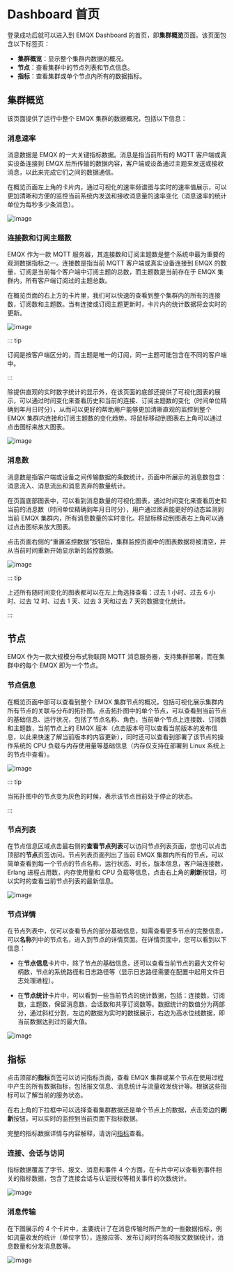 # Dashboard 首页

登录成功后就可以进入到 EMQX Dashboard 的首页，即**集群概览**页面。该页面包含以下标签页：

- **集群概览**：显示整个集群内数据的概况。
- **节点**：查看集群中的节点列表和节点信息。
- **指标**：查看集群或单个节点内所有的数据指标。

## 集群概览

该页面提供了运行中整个 EMQX 集群的数据概况，包括以下信息：

### 消息速率

消息数据是 EMQX 的一大关键指标数据。消息是指当前所有的 MQTT 客户端或真实设备连接到 EMQX 后所传输的数据内容，客户端或设备通过主题来发送或接收消息，以此来完成它们之间的数据通信。

在概览页面左上角的卡片内，通过可视化的速率频谱图与实时的速率值展示，可以更加清晰和方便的监控当前系统内发送和接收消息量的速率变化（消息速率的统计单位为每秒多少条消息）。

![image](./assets/message_rate.png)

### 连接数和订阅主题数

EMQX 作为一款 MQTT 服务器，其连接数和订阅主题数是整个系统中最为重要的观测数据指标之一。连接数是指当前 MQTT 客户端或真实设备连接到 EMQX 的数量，订阅是当前每个客户端中订阅主题的总数，而主题数是当前存在于 EMQX 集群内，所有客户端订阅过的主题总数。

在概览页面的右上方的卡片里，我们可以快速的查看到整个集群内的所有的连接数，订阅数和主题数。当有连接或订阅主题更新时，卡片内的统计数据将会实时的更新。

![image](./assets/connections_subscriptions.png)

::: tip

订阅是按客户端区分的，而主题是唯一的订阅，同一主题可能包含在不同的客户端中。

:::

除提供直观的实时数字统计的显示外，在该页面的底部还提供了可视化图表的展示，可以通过时间变化来查看历史和当前的连接、订阅主题数的变化（时间单位精确到年月日时分），从而可以更好的帮助用户能够更加清晰直观的监控到整个 EMQX 集群内连接和订阅主题数的变化趋势。将鼠标移动到图表右上角可以通过点击图标来放大图表。

![image](./assets/connection_statistic.png)

### 消息数

消息数是指客户端或设备之间传输数据的条数统计，页面中所展示的消息数包含：消息流入、消息流出和消息丢弃的数量统计。

在页面底部图表中，可以看到消息数量的可视化图表，通过时间变化来查看历史和当前的消息数（时间单位精确到年月日时分），用户通过图表能更好的动态监测到当前 EMQX 集群内，所有消息数量的实时变化。将鼠标移动到图表右上角可以通过点击图标来放大图表。

点击页面右侧的“重置监控数据”按钮后，集群监控页面中的图表数据将被清空，并从当前时间重新开始显示新的监控数据。

![image](./assets/messages.png)

::: tip

上述所有随时间变化的图表都可以在左上角选择查看：过去 1 小时、过去 6 小时、过去 12 时、过去 1 天、过去 3 天和过去 7 天的数据变化统计。

:::

## 节点

EMQX 作为一款大规模分布式物联网 MQTT 消息服务器，支持集群部署，而在集群中的每个 EMQX 即为一个节点。

### 节点信息

在概览页面中部可以查看到整个 EMQX 集群节点的概况，包括可视化展示集群内所有节点的关联与分布的拓扑图。点击拓扑图中的单个节点，可以查看到当前节点的基础信息、运行状况，包括了节点名称、角色，当前单个节点上连接数、订阅数和主题数，当前节点上的 EMQX 版本（点击版本号可以查看当前版本的发布信息，以此来快速了解当前版本的内容更新），同时还可以查看到部署了该节点的操作系统的 CPU 负载与内存使用量等基础信息（内存仅支持在部署到 Linux 系统上的节点中查看）。

![image](./assets/nodes.png)

::: tip

当拓扑图中的节点变为灰色的时候，表示该节点目前处于停止的状态。

:::

### 节点列表

在节点信息区域点击最右侧的**查看节点列表**可以访问节点列表页面，您也可以点击顶部的**节点**页签访问。节点列表页面列出了当前 EMQX 集群内所有的节点，可以简单查看到每一个节点的节点名称，运行状态、时长，版本信息，客户端连接数，Erlang 进程占用数，内存使用量和 CPU 负载等信息，点击右上角的**刷新**按钮，可以实时的查看当前节点列表的最新信息。

![image](./assets/node_list.png)

### 节点详情

在节点列表中，仅可以查看节点的部分基础信息，如需查看更多节点的完整信息，可以**名称**列中的节点名，进入到节点的详情页面。在详情页面中，您可以看到以下信息：

- 在**节点信息**卡片中，除了节点的基础信息，还可以查看当前节点的最大文件句柄数，节点的系统路径和日志路径等（显示日志路径需要在配置中起用文件日志处理进程）。

- 在**节点统计**卡片中，可以看到一些当前节点的统计数据，包括：连接数，订阅数，主题数，保留消息数，会话数和共享订阅数等。数据统计的数值分为两部分，通过斜杠分割，左边的数据为实时的数据展示，右边为高水位线数据，即当前数据达到过的最大值。


![image](./assets/node-detail.png)

## 指标

点击顶部的**指标**页签可以访问指标页面，查看 EMQX 集群或某个节点在使用过程中产生的所有数据指标，包括报文信息、消息统计与流量收发统计等。根据这些指标可以了解当前的服务状态。

在右上角的下拉框中可以选择查看集群数据还是单个节点上的数据，点击旁边的**刷新**按钮，可以实时的监控到当前页面下指标数据。

完整的指标数据详情与内容解释，请访问[指标](../observability/metrics-and-stats.md)查看。

### 连接、会话与访问

指标数据覆盖了字节、报文、消息和事件 4 个方面，在卡片中可以查看到事件相关的指标数据，包含了连接会话与认证授权等相关事件的次数统计。

![image](./assets/metrics-1.png)

### 消息传输

在下图展示的 4 个卡片中，主要统计了在消息传输时所产生的一些数据指标，例如流量收发的统计（单位字节），连接应答、发布订阅时的各项报文数据统计，消息数量和分发消息数等。

![image](./assets/metrics-2.png)
